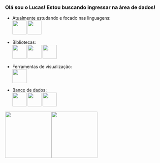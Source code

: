 ### Olá sou o Lucas! Estou buscando ingressar na área de dados!

- Atualmente estudando e focado nas linguagens:  
<img src="https://cdn.jsdelivr.net/gh/devicons/devicon/icons/python/python-original-wordmark.svg" width="45" height="45"/>  <img src ="https://github.com/Lucasoliveirapedroso/Lucasoliveirapedroso/assets/37088960/1f6dea94-db40-4100-9fca-7fbcec153255"  width="45" height="45"/>

- Bibliotecas:  
<img src="https://cdn.jsdelivr.net/gh/devicons/devicon/icons/jupyter/jupyter-original-wordmark.svg" width="45" height="45" />  <img src="https://cdn.jsdelivr.net/gh/devicons/devicon/icons/pandas/pandas-original-wordmark.svg" width="45" height="45"/>  <img src="https://cdn.jsdelivr.net/gh/devicons/devicon/icons/numpy/numpy-original-wordmark.svg" width="45" height="45"/>  

- Ferramentas de visualização:  
  <img src="https://github.com/Lucasoliveirapedroso/Lucasoliveirapedroso/assets/37088960/b380d45a-4be7-4052-a237-6849de896234" width="45" height="45"/>

- Banco de dados:  
<img src="https://cdn.jsdelivr.net/gh/devicons/devicon/icons/mysql/mysql-original-wordmark.svg" width="45" height="45" />  <img src="https://cdn.jsdelivr.net/gh/devicons/devicon/icons/microsoftsqlserver/microsoftsqlserver-plain-wordmark.svg" width="45" height="45" />  <img src="https://cdn.jsdelivr.net/gh/devicons/devicon/icons/postgresql/postgresql-original-wordmark.svg" width="45" height="45" />
                              
<div>
<a href="https://github.com/Lucasoliveirapedroso">
<img loading="lazy" height="150em" src="https://github-readme-stats.vercel.app/api/top-langs/?username=Lucasoliveirapedroso&layout=compact&langs_count=7&theme=dracula"/><img loading="lazy" height="150em" src="https://github-readme-stats.vercel.app/api?username=Lucasoliveirapedroso&show_icons=true&theme=dracula&include_all_commits=true&count_private=true"/>
</div>
